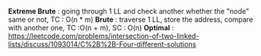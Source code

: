 **Extreme Brute** : going through 1 LL and check another whether the "node" same or not, TC : O(n * m)
**Brute** : traverse 1 LL, store the address, compare with another one, TC :O(n + m), SC : O(n)
**Optimal** :
https://leetcode.com/problems/intersection-of-two-linked-lists/discuss/1093014/C%2B%2B-Four-different-solutions